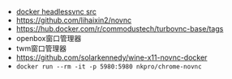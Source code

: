 * [docker headlessvnc src](https://github.com/yunwan1x/docker-headless-vnc-container.git)
* https://github.com/lihaixin2/novnc
* https://hub.docker.com/r/commodustech/turbovnc-base/tags
* openbox窗口管理器
* twm窗口管理器
* https://github.com/solarkennedy/wine-x11-novnc-docker
* `docker run --rm -it -p 5980:5980 nkpro/chrome-novnc`
